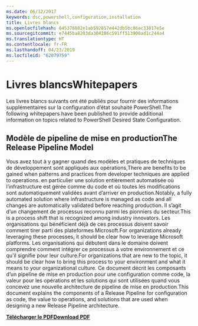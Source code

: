 ```yaml
---
ms.date: 06/12/2017
keywords: dsc,powershell,configuration,installation
title: Livres blancs
ms.openlocfilehash: 645378802e1ab592857e442db5bc86ac33817e5e
ms.sourcegitcommit: e7445ba8203da304286c591ff513900ad1c244a4
ms.translationtype: HT
ms.contentlocale: fr-FR
ms.lasthandoff: 04/23/2019
ms.locfileid: "62079759"
---
```

# <a name="whitepapers"></a><span data-ttu-id="df843-103">Livres blancs</span><span class="sxs-lookup"><span data-stu-id="df843-103">Whitepapers</span></span>

<span data-ttu-id="df843-104">Les livres blancs suivants ont été publiés pour fournir des informations supplémentaires sur la configuration d’état souhaité PowerShell.</span><span class="sxs-lookup"><span data-stu-id="df843-104">The following whitepapers have been published to provide additional information on topics related to PowerShell Desired State Configuration.</span></span>

## <a name="the-release-pipeline-model"></a><span data-ttu-id="df843-105">Modèle de pipeline de mise en production</span><span class="sxs-lookup"><span data-stu-id="df843-105">The Release Pipeline Model</span></span>
<span data-ttu-id="df843-106">Vous avez tout à y gagner quand des modèles et pratiques de techniques de développement sont appliqués aux opérations,</span><span class="sxs-lookup"><span data-stu-id="df843-106">There are benefits to be gained when patterns and practices from developer techniques are applied to operations.</span></span> <span data-ttu-id="df843-107">en particulier une solution entièrement automatisée où l’infrastructure est gérée comme du code et où toutes les modifications sont automatiquement validées avant d’arriver en production.</span><span class="sxs-lookup"><span data-stu-id="df843-107">Notably, a fully automated solution where infrastructure is managed as code and all changes are automatically validated before reaching production.</span></span> <span data-ttu-id="df843-108">Il s’agit d’un changement de processus reconnu parmi les pionniers du secteur.</span><span class="sxs-lookup"><span data-stu-id="df843-108">This is a process shift that is recognized among industry innovators.</span></span> <span data-ttu-id="df843-109">Les organisations qui bénéficient déjà de ces processus doivent savoir comment tirer parti des plateformes Microsoft.</span><span class="sxs-lookup"><span data-stu-id="df843-109">For organizations already leveraging these processes, it should be clear how to leverage Microsoft platforms.</span></span> <span data-ttu-id="df843-110">Les organisations qui débutent dans le domaine doivent comprendre comment intégrer ce processus à votre environnement et ce qu’il signifie pour leur culture.</span><span class="sxs-lookup"><span data-stu-id="df843-110">For organizations that are new to the topic, it should be clear how to bring this process to your environment and what it means to your organizational culture.</span></span> <span data-ttu-id="df843-111">Ce document décrit les composants d’un pipeline de mise en production pour une configuration comme code, la valeur pour les opérations et les solutions qui sont utilisées quand vous concevez une nouvelle architecture de pipeline de mise en production.</span><span class="sxs-lookup"><span data-stu-id="df843-111">This document explains the components of a Release Pipeline for configuration as code, the value to operations, and solutions that are used when designing a new Release Pipeline architecture.</span></span>

<span data-ttu-id="df843-112">**[Télécharger le PDF](http://aka.ms/thereleasepipelinemodelpdf)**</span><span class="sxs-lookup"><span data-stu-id="df843-112">**[Download PDF](http://aka.ms/thereleasepipelinemodelpdf)**</span></span>